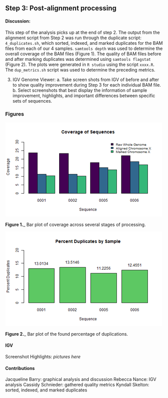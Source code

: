 ## Step 3: Post-alignment processing

#### Discussion:
This step of the analysis picks up at the end of step 2. The output from the alignment script from Step 2 was run through the duplicate script: `4_duplicates.sh`, which sorted, indexed, and marked duplicates for the BAM files from each of our 4 samples. `samtools depth` was used to determine the overall coverage of the BAM files (Figure 1). The quality of BAM files before and after marking duplicates was determined using `samtools flagstat` (Figure 2). The plots were generated in `R studio` using the script `xxxx.R`. The `dup_metrics.sh` script was used to determine the preceding metrics. 

3. IGV Genome Viewer:
a. Take screen shots from IGV of before and after to show quality improvement during Step 3 for each individual BAM file. b. Select screenshots that best display the information of sample improvement, highlights, and important differences between specific sets of sequences.


### Figures

<img src="analysis/0_figures/3_coverage.png"  alt="Coverage of Sequences">

__Figure 1.___ Bar plot of coverage across several stages of processing.

<img src="analysis/0_figures/percent_duplicates.png"  alt="Percent Duplication of Sequences">

__Figure 2.___ Bar plot of the found percentage of duplications.

#### IGV

Screenshot Highlights:
_pictures here_

#### Contributions
Jacqueline Barry: graphical analysis and discussion
Rebecca Nance: IGV analysis
Cassidy Schnieder: gathered quality metrics
Kyndall Skelton: sorted, indexed, and marked duplicates
